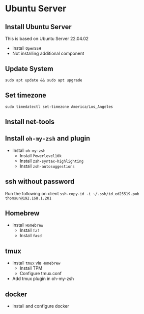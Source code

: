 # Ubuntu Server

## Install Ubuntu Server
This is based on Ubuntu Server 22.04.02

- Install `OpenSSH`
- Not installing additional component

## Update System
```sudo apt update && sudo apt upgrade```

## Set timezone
```sudo timedatectl set-timezone America/Los_Angeles```

## Install net-tools


## Install `oh-my-zsh` and plugin

- Install `oh-my-zsh`
    - Install `Powerlevel10k`
    - Install `zsh-syntax-highlighting`
    - Install `zsh-autosuggestions`

## ssh without password

Run the following on client `ssh-copy-id -i ~/.ssh/id_ed25519.pub thomsun@192.168.1.201`

## Homebrew

- Install `Homebrew`
    - Install `fzf`
    - Install `fasd`

## tmux

- Install `tmux` via `Homebrew`
    - Install TPM
    - Configure tmux.conf
- Add tmux plugin in oh-my-zsh

## docker

- Install and configure docker


